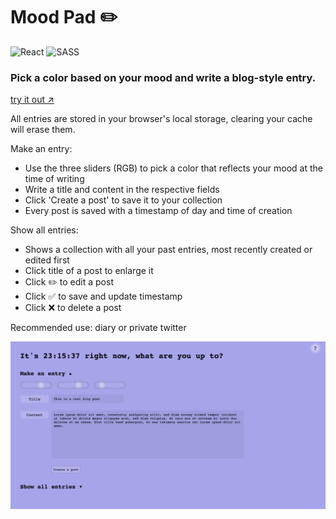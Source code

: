 # Mood Pad ✏️
![React](https://img.shields.io/badge/react-%2320232a.svg?style=for-the-badge&logo=react&logoColor=%2361DAFB)
![SASS](https://img.shields.io/badge/SASS-hotpink.svg?style=for-the-badge&logo=SASS&logoColor=white)

### Pick a color based on your mood and write a blog-style entry.

[try it out ↗︎](timjungmann.github.io/mood-pad/)

All entries are stored in your browser's local storage, clearing your cache will erase them.

Make an entry:
- Use the three sliders (RGB) to pick a color that reflects your mood at the time of writing
- Write a title and content in the respective fields
- Click 'Create a post' to save it to your collection
- Every post is saved with a timestamp of day and time of creation

Show all entries:
- Shows a collection with all your past entries, most recently created or edited first
- Click title of a post to enlarge it
- Click ✏️ to edit a post
- Click ✅ to save and update timestamp
- Click ❌ to delete a post

Recommended use: diary or private twitter

![MoodPad Image 1](./readme-img/moodpad-1.png)
